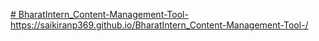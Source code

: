 [# BharatIntern_Content-Management-Tool-](https://saikiranp369.github.io/BharatIntern_Content-Management-Tool-/)https://saikiranp369.github.io/BharatIntern_Content-Management-Tool-/

